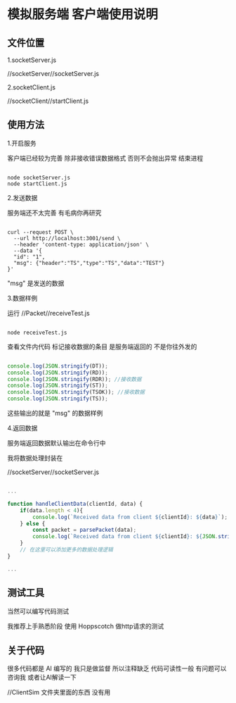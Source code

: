 # 模拟服务端 客户端使用说明

## 文件位置

1.socketServer.js

//socketServer//socketServer.js

2.socketClient.js

//socketClient//startClient.js

## 使用方法

1.开启服务

客户端已经较为完善 除非接收错误数据格式 
否则不会抛出异常 结束进程

``` shell

node socketServer.js
node startClient.js

```

2.发送数据

服务端还不太完善 有毛病你再研究

``` shell

curl --request POST \
  --url http://localhost:3001/send \
  --header 'content-type: application/json' \
  --data '{
  "id": "1",
  "msg": {"header":"TS","type":"TS","data":"TEST"}
}'

```

"msg" 是发送的数据

3.数据样例

运行 //Packet//receiveTest.js

``` shell

node receiveTest.js

```

查看文件内代码 标记接收数据的条目 是服务端返回的 不是你往外发的

``` javascript

console.log(JSON.stringify(DT));
console.log(JSON.stringify(RD)); 
console.log(JSON.stringify(RDR)); //接收数据
console.log(JSON.stringify(ST));
console.log(JSON.stringify(TSOK)); //接收数据
console.log(JSON.stringify(TS));

```

这些输出的就是 "msg" 的数据样例

4.返回数据

服务端返回数据默认输出在命令行中

我将数据处理封装在

//socketServer//socketServer.js

``` javascript

...

function handleClientData(clientId, data) {
    if(data.length < 4){
        console.log(`Received data from client ${clientId}: ${data}`);
    } else {
        const packet = parsePacket(data);
        console.log(`Received data from client ${clientId}: ${JSON.stringify(packet)}`);
    }
    // 在这里可以添加更多的数据处理逻辑
}

...

```

## 测试工具

当然可以编写代码测试

我推荐上手熟悉阶段 使用 Hoppscotch 做http请求的测试

## 关于代码

很多代码都是 AI 编写的 我只是做监督 所以注释缺乏 代码可读性一般 有问题可以咨询我 或者让AI解读一下

//ClientSim 文件夹里面的东西 没有用
